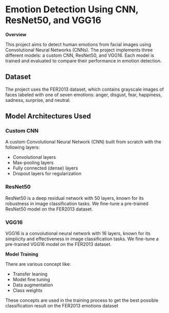 # Emotion Detection Using CNN, ResNet50, and VGG16

**Overview**

This project aims to detect human emotions from facial images using Convolutional Neural Networks (CNNs). The project implements three different models: a custom CNN, ResNet50, and VGG16. Each model is trained and evaluated to compare their performance in emotion detection.

## Dataset

The project uses the FER2013 dataset, which contains grayscale images of faces labeled with one of seven emotions: anger, disgust, fear, happiness, sadness, surprise, and neutral.

## Model Architectures Used

### Custom CNN

A custom Convolutional Neural Network (CNN) built from scratch with the following layers:

- Convolutional layers
- Max-pooling layers
- Fully connected (dense) layers
- Dropout layers for regularization

### ResNet50

ResNet50 is a deep residual network with 50 layers, known for its robustness in image classification tasks. We fine-tune a pre-trained ResNet50 model on the FER2013 dataset.

### VGG16

VGG16 is a convolutional neural network with 16 layers, known for its simplicity and effectiveness in image classification tasks. We fine-tune a pre-trained VGG16 model on the FER2013 dataset.

**Model** **Training**

There are various concept like:

- Transfer leaning
- Model fine tuning
- Data augmentation
- Class weights

These concepts are used in the training process to get the best possible classification result on the FER2013 emotions dataset
